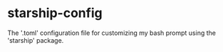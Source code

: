 # starship-config
The '.toml' configuration file for customizing my bash prompt using the 'starship' package.

